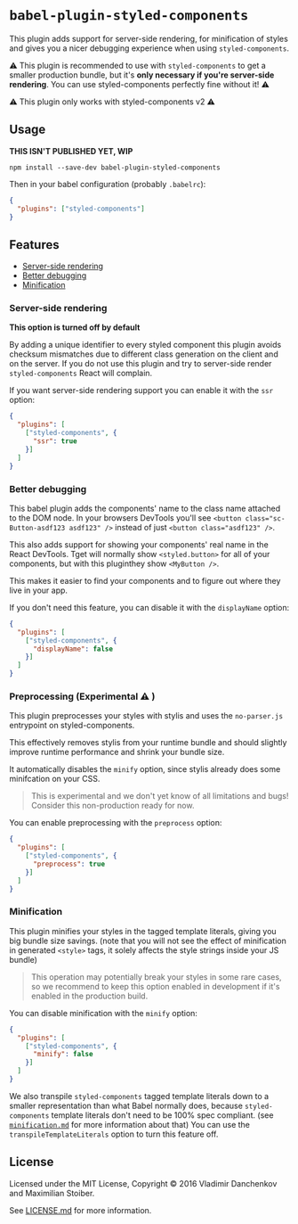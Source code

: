 # `babel-plugin-styled-components`

This plugin adds support for server-side rendering, for minification of styles and gives you a nicer debugging experience when using `styled-components`.

⚠️ This plugin is recommended to use with `styled-components` to get a smaller production bundle, but it's **only necessary if you're server-side rendering**. You can use styled-components perfectly fine without it! ⚠️

⚠️ This plugin only works with styled-components v2 ⚠️

## Usage

**THIS ISN'T PUBLISHED YET, WIP**

```
npm install --save-dev babel-plugin-styled-components
```

Then in your babel configuration (probably `.babelrc`):

```JSON
{
  "plugins": ["styled-components"]
}
```

## Features

- [Server-side rendering](#server-side-rendering)
- [Better debugging](#better-debugging)
- [Minification](#minification)

### Server-side rendering

**This option is turned off by default**

By adding a unique identifier to every styled component this plugin avoids checksum mismatches due to different class generation on the client and on the server. If you do not use this plugin and try to server-side render `styled-components` React will complain.

If you want server-side rendering support you can enable it with the `ssr` option:

```JSON
{
  "plugins": [
    ["styled-components", {
      "ssr": true
    }]
  ]
}
```

### Better debugging

This babel plugin adds the components' name to the class name attached to the DOM node. In your browsers DevTools you'll see `<button class="sc-Button-asdf123 asdf123" />` instead of just `<button class="asdf123" />`.

This also adds support for showing your components' real name in the React DevTools. Tget will normally show `<styled.button>` for all of your components, but with this pluginthey show `<MyButton />`.

This makes it easier to find your components and to figure out where they live in your app.

If you don't need this feature, you can disable it with the `displayName` option:

```JSON
{
  "plugins": [
    ["styled-components", {
      "displayName": false
    }]
  ]
}
```

### Preprocessing (Experimental ⚠️ )

This plugin preprocesses your styles with stylis and uses the `no-parser.js` entrypoint on styled-components.

This effectively removes stylis from your runtime bundle and should slightly improve runtime performance and shrink your bundle size.

It automatically disables the `minify` option, since stylis already does some minifcation on your CSS.

> This is experimental and we don't yet know of all limitations and bugs! Consider this non-production ready for now.

You can enable preprocessing with the `preprocess` option:

```JSON
{
  "plugins": [
    ["styled-components", {
      "preprocess": true
    }]
  ]
}
```

### Minification

This plugin minifies your styles in the tagged template literals, giving you big bundle size savings. (note that you will not see the effect of minification in generated `<style>` tags, it solely affects the style strings inside your JS bundle)

> This operation may potentially break your styles in some rare cases, so we recommend to keep this option enabled in development if it's enabled in the production build.

You can disable minification with the `minify` option:

```JSON
{
  "plugins": [
    ["styled-components", {
      "minify": false
    }]
  ]
}
```

We also transpile `styled-components` tagged template literals down to a smaller representation than what Babel normally does, because `styled-components` template literals don't need to be 100% spec compliant. (see [`minification.md`](minification.md) for more information about that) You can use the `transpileTemplateLiterals` option to turn this feature off.

## License

Licensed under the MIT License, Copyright © 2016 Vladimir Danchenkov and Maximilian Stoiber.

See [LICENSE.md](./LICENSE.md) for more information.
